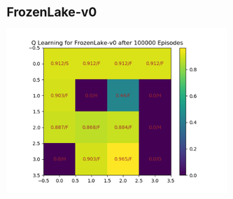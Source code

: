 # FrozenLake-v0

![dd](https://github.com/dykim1222/RL_Algorithms/blob/master/q_learning/q_learning.png)
